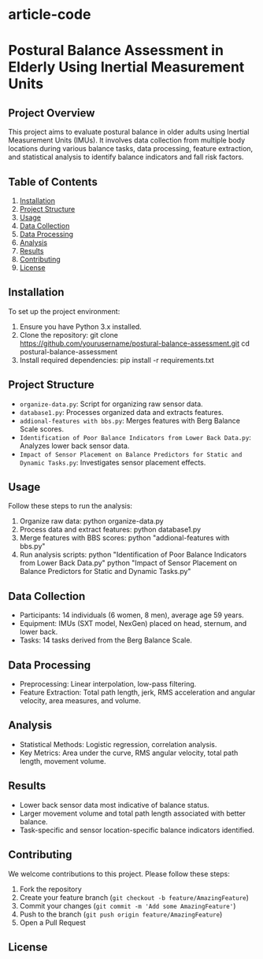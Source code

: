 # article-code
# Postural Balance Assessment in Elderly Using Inertial Measurement Units

## Project Overview
This project aims to evaluate postural balance in older adults using Inertial Measurement Units (IMUs). It involves data collection from multiple body locations during various balance tasks, data processing, feature extraction, and statistical analysis to identify balance indicators and fall risk factors.

## Table of Contents
1. [Installation](#installation)
2. [Project Structure](#project-structure)
3. [Usage](#usage)
4. [Data Collection](#data-collection)
5. [Data Processing](#data-processing)
6. [Analysis](#analysis)
7. [Results](#results)
8. [Contributing](#contributing)
9. [License](#license)

## Installation
To set up the project environment:

1. Ensure you have Python 3.x installed.
2. Clone the repository:
git clone https://github.com/yourusername/postural-balance-assessment.git
cd postural-balance-assessment
3. Install required dependencies:
pip install -r requirements.txt
## Project Structure
- `organize-data.py`: Script for organizing raw sensor data.
- `database1.py`: Processes organized data and extracts features.
- `addional-features with bbs.py`: Merges features with Berg Balance Scale scores.
- `Identification of Poor Balance Indicators from Lower Back Data.py`: Analyzes lower back sensor data.
- `Impact of Sensor Placement on Balance Predictors for Static and Dynamic Tasks.py`: Investigates sensor placement effects.

## Usage
Follow these steps to run the analysis:

1. Organize raw data:
python organize-data.py
2. Process data and extract features:
python database1.py
3. Merge features with BBS scores:
python "addional-features with bbs.py"
4. Run analysis scripts:
python "Identification of Poor Balance Indicators from Lower Back Data.py"
python "Impact of Sensor Placement on Balance Predictors for Static and Dynamic Tasks.py"
## Data Collection
- Participants: 14 individuals (6 women, 8 men), average age 59 years.
- Equipment: IMUs (SXT model, NexGen) placed on head, sternum, and lower back.
- Tasks: 14 tasks derived from the Berg Balance Scale.

## Data Processing
- Preprocessing: Linear interpolation, low-pass filtering.
- Feature Extraction: Total path length, jerk, RMS acceleration and angular velocity, area measures, and volume.

## Analysis
- Statistical Methods: Logistic regression, correlation analysis.
- Key Metrics: Area under the curve, RMS angular velocity, total path length, movement volume.

## Results
- Lower back sensor data most indicative of balance status.
- Larger movement volume and total path length associated with better balance.
- Task-specific and sensor location-specific balance indicators identified.

## Contributing
We welcome contributions to this project. Please follow these steps:
1. Fork the repository
2. Create your feature branch (`git checkout -b feature/AmazingFeature`)
3. Commit your changes (`git commit -m 'Add some AmazingFeature'`)
4. Push to the branch (`git push origin feature/AmazingFeature`)
5. Open a Pull Request

## License


